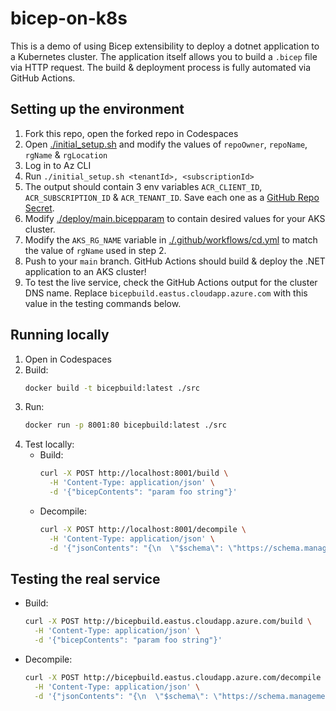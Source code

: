 # bicep-on-k8s
This is a demo of using Bicep extensibility to deploy a dotnet application to a Kubernetes cluster. The application itself allows you to build a `.bicep` file via HTTP request. The build & deployment process is fully automated via GitHub Actions.

## Setting up the environment
1. Fork this repo, open the forked repo in Codespaces
1. Open [./initial_setup.sh](./initial_setup.sh) and modify the values of `repoOwner`, `repoName`, `rgName` & `rgLocation`
1. Log in to Az CLI
1. Run `./initial_setup.sh <tenantId>, <subscriptionId>`
1. The output should contain 3 env variables `ACR_CLIENT_ID`, `ACR_SUBSCRIPTION_ID` & `ACR_TENANT_ID`. Save each one as a [GitHub Repo Secret](https://docs.github.com/en/actions/security-guides/encrypted-secrets#creating-encrypted-secrets-for-a-repository).
1. Modify [./deploy/main.bicepparam](./deploy/main.bicepparam) to contain desired values for your AKS cluster.
1. Modify the `AKS_RG_NAME` variable in [./.github/workflows/cd.yml](./.github/workflows/cd.yml) to match the value of `rgName` used in step 2.
1. Push to your `main` branch. GitHub Actions should build & deploy the .NET application to an AKS cluster!
1. To test the live service, check the GitHub Actions output for the cluster DNS name. Replace `bicepbuild.eastus.cloudapp.azure.com` with this value in the testing commands below.

## Running locally
1. Open in Codespaces
1. Build: 
    ```sh
    docker build -t bicepbuild:latest ./src
    ```
1. Run: 
    ```sh
    docker run -p 8001:80 bicepbuild:latest ./src
    ```
1. Test locally:
    * Build:
        ```sh
        curl -X POST http://localhost:8001/build \
          -H 'Content-Type: application/json' \
          -d '{"bicepContents": "param foo string"}'
        ```
    * Decompile:
        ```sh
        curl -X POST http://localhost:8001/decompile \
          -H 'Content-Type: application/json' \
          -d '{"jsonContents": "{\n  \"$schema\": \"https://schema.management.azure.com/schemas/2019-04-01/deploymentTemplate.json#\",\n  \"contentVersion\": \"1.0.0.0\",\n  \"parameters\": {\n    \"foo\": {\n      \"type\": \"string\"\n    }\n  },\n  \"resources\": []\n}"}'
        ```

## Testing the real service
* Build:
    ```sh
    curl -X POST http://bicepbuild.eastus.cloudapp.azure.com/build \
      -H 'Content-Type: application/json' \
      -d '{"bicepContents": "param foo string"}'
    ```
* Decompile:
    ```sh
    curl -X POST http://bicepbuild.eastus.cloudapp.azure.com/decompile \
      -H 'Content-Type: application/json' \
      -d '{"jsonContents": "{\n  \"$schema\": \"https://schema.management.azure.com/schemas/2019-04-01/deploymentTemplate.json#\",\n  \"contentVersion\": \"1.0.0.0\",\n  \"parameters\": {\n    \"foo\": {\n      \"type\": \"string\"\n    }\n  },\n  \"resources\": []\n}"}'
    ```